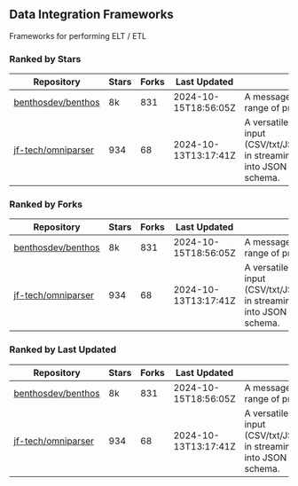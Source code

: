## Data Integration Frameworks

Frameworks for performing ELT / ETL

### Ranked by Stars

| Repository | Stars | Forks | Last Updated | Description | 
|------------|-------|-------|--------------|-------------|
| [benthosdev/benthos](https://github.com/benthosdev/benthos) | 8k | 831 | 2024-10-15T18:56:05Z |  A message streaming bridge between a range of protocols. |
| [jf-tech/omniparser](https://github.com/jf-tech/omniparser) | 934 | 68 | 2024-10-13T13:17:41Z |  A versatile ETL library that parses text input (CSV/txt/JSON/XML/EDI/X12/EDIFACT/etc) in streaming fashion and transforms data into JSON output using data-driven schema. |

### Ranked by Forks

| Repository | Stars | Forks | Last Updated | Description | 
|------------|-------|-------|--------------|-------------|
| [benthosdev/benthos](https://github.com/benthosdev/benthos) | 8k | 831 | 2024-10-15T18:56:05Z |  A message streaming bridge between a range of protocols. |
| [jf-tech/omniparser](https://github.com/jf-tech/omniparser) | 934 | 68 | 2024-10-13T13:17:41Z |  A versatile ETL library that parses text input (CSV/txt/JSON/XML/EDI/X12/EDIFACT/etc) in streaming fashion and transforms data into JSON output using data-driven schema. |

### Ranked by Last Updated

| Repository | Stars | Forks | Last Updated | Description | 
|------------|-------|-------|--------------|-------------|
| [benthosdev/benthos](https://github.com/benthosdev/benthos) | 8k | 831 | 2024-10-15T18:56:05Z |  A message streaming bridge between a range of protocols. |
| [jf-tech/omniparser](https://github.com/jf-tech/omniparser) | 934 | 68 | 2024-10-13T13:17:41Z |  A versatile ETL library that parses text input (CSV/txt/JSON/XML/EDI/X12/EDIFACT/etc) in streaming fashion and transforms data into JSON output using data-driven schema. |

